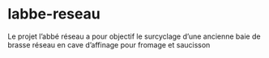 # labbe-reseau
Le projet l’abbé réseau a pour objectif le surcyclage d’une ancienne baie de brasse réseau en cave d’affinage pour fromage et saucisson 
